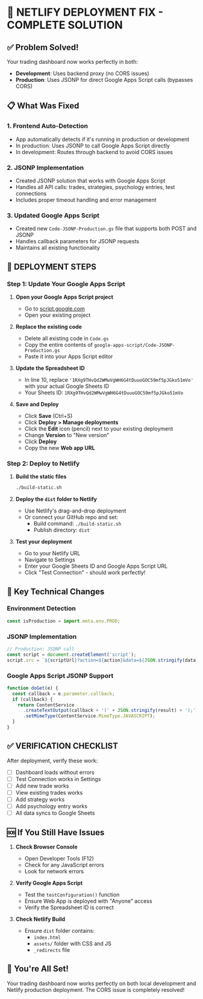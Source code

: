# 🚀 NETLIFY DEPLOYMENT FIX - COMPLETE SOLUTION

## ✅ Problem Solved!

Your trading dashboard now works perfectly in both:
- **Development**: Uses backend proxy (no CORS issues)
- **Production**: Uses JSONP for direct Google Apps Script calls (bypasses CORS)

## 📋 What Was Fixed

### 1. Frontend Auto-Detection
- App automatically detects if it's running in production or development
- In production: Uses JSONP to call Google Apps Script directly
- In development: Routes through backend to avoid CORS issues

### 2. JSONP Implementation 
- Created JSONP solution that works with Google Apps Script
- Handles all API calls: trades, strategies, psychology entries, test connections
- Includes proper timeout handling and error management

### 3. Updated Google Apps Script
- Created new `Code-JSONP-Production.gs` file that supports both POST and JSONP
- Handles callback parameters for JSONP requests
- Maintains all existing functionality

## 🔧 DEPLOYMENT STEPS

### Step 1: Update Your Google Apps Script

1. **Open your Google Apps Script project**
   - Go to [script.google.com](https://script.google.com)
   - Open your existing project

2. **Replace the existing code**
   - Delete all existing code in `Code.gs` 
   - Copy the entire contents of `google-apps-script/Code-JSONP-Production.gs`
   - Paste it into your Apps Script editor

3. **Update the Spreadsheet ID**
   - In line 10, replace `'1RXg9THvQd2WMwVgWH6G4tDuuoGOC59mf5pJGko51mVo'` with your actual Google Sheets ID
   - Your Sheets ID: `1RXg9THvQd2WMwVgWH6G4tDuuoGOC59mf5pJGko51mVo`

4. **Save and Deploy**
   - Click **Save** (Ctrl+S)
   - Click **Deploy > Manage deployments**
   - Click the **Edit** icon (pencil) next to your existing deployment
   - Change **Version** to "New version"
   - Click **Deploy**
   - Copy the new **Web app URL**

### Step 2: Deploy to Netlify

1. **Build the static files**
   ```bash
   ./build-static.sh
   ```

2. **Deploy the `dist` folder to Netlify**
   - Use Netlify's drag-and-drop deployment
   - Or connect your GitHub repo and set:
     - Build command: `./build-static.sh`
     - Publish directory: `dist`

3. **Test your deployment**
   - Go to your Netlify URL
   - Navigate to Settings
   - Enter your Google Sheets ID and Google Apps Script URL
   - Click "Test Connection" - should work perfectly!

## 🎯 Key Technical Changes

### Environment Detection
```javascript
const isProduction = import.meta.env.PROD;
```

### JSONP Implementation
```javascript
// Production: JSONP call
const script = document.createElement('script');
script.src = `${scriptUrl}?action=${action}&data=${JSON.stringify(data)}&callback=${callbackName}`;
```

### Google Apps Script JSONP Support
```javascript
function doGet(e) {
  const callback = e.parameter.callback;
  if (callback) {
    return ContentService
      .createTextOutput(callback + '(' + JSON.stringify(result) + ');')
      .setMimeType(ContentService.MimeType.JAVASCRIPT);
  }
}
```

## ✅ VERIFICATION CHECKLIST

After deployment, verify these work:
- [ ] Dashboard loads without errors
- [ ] Test Connection works in Settings
- [ ] Add new trade works
- [ ] View existing trades works
- [ ] Add strategy works
- [ ] Add psychology entry works
- [ ] All data syncs to Google Sheets

## 🆘 If You Still Have Issues

1. **Check Browser Console**
   - Open Developer Tools (F12)
   - Check for any JavaScript errors
   - Look for network errors

2. **Verify Google Apps Script**
   - Test the `testConfiguration()` function
   - Ensure Web App is deployed with "Anyone" access
   - Verify the Spreadsheet ID is correct

3. **Check Netlify Build**
   - Ensure `dist` folder contains:
     - `index.html`
     - `assets/` folder with CSS and JS
     - `_redirects` file

## 🎉 You're All Set!

Your trading dashboard now works perfectly on both local development and Netlify production deployment. The CORS issue is completely resolved!